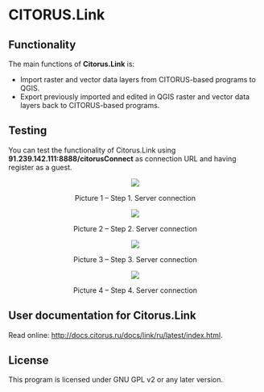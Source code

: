 CITORUS.Link
============

Functionality
-------------

The main functions of **Citorus.Link** is:

- Import raster and vector data layers from CITORUS-based programs to QGIS.
- Export previously imported and edited in QGIS raster and vector data layers back to CITORUS-based programs.

Testing
-------

You can test the functionality of Citorus.Link using **91.239.142.111:8888/citorusConnect** as connection URL and having register as a guest.

<p align="center">
  <img src="https://raw.githubusercontent.com/citoruspm/link/master/source/_static/read_me_1.png"></p>

<p align="center">Picture 1 – Step 1. Server connection<p align="center">
 
<p align="center">
  <img src="https://raw.githubusercontent.com/citoruspm/link/master/source/_static/read_me_2.png"></p>

<p align="center">Picture 2 – Step 2. Server connection<p align="center">
  
<p align="center">
  <img src="https://raw.githubusercontent.com/citoruspm/link/master/source/_static/read_me_3.png"></p>

<p align="center">Picture 3 – Step 3. Server connection<p align="center">
  
<p align="center">
  <img src="https://raw.githubusercontent.com/citoruspm/link/master/source/_static/read_me_4.png"></p>

<p align="center">Picture 4 – Step 4. Server connection<p align="center">


User documentation for Citorus.Link
-----------------------------------

Read online: http://docs.citorus.ru/docs/link/ru/latest/index.html.

License
-------

This program is licensed under GNU GPL v2 or any later version.


